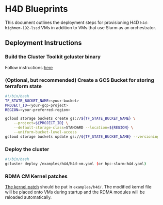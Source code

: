 # H4D Blueprints

This document outlines the deployment steps for provisioning H4D
`h4d-highmem-192-lssd` VMs in addition to VMs that use Slurm
as an orchestrator.

## Deployment Instructions

### Build the Cluster Toolkit gcluster binary

Follow instructions
[here](https://cloud.google.com/cluster-toolkit/docs/setup/configure-environment)

### (Optional, but recommended) Create a GCS Bucket for storing terraform state

```bash
#!/bin/bash
TF_STATE_BUCKET_NAME=<your-bucket>
PROJECT_ID=<your-gcp-project>
REGION=<your-preferred-region>

gcloud storage buckets create gs://${TF_STATE_BUCKET_NAME} \
    --project=${PROJECT_ID} \
    --default-storage-class=STANDARD --location=${REGION} \
    --uniform-bucket-level-access
gcloud storage buckets update gs://${TF_STATE_BUCKET_NAME} --versioning
```

### Deploy the cluster

```bash
#!/bin/bash
gcluster deploy /examples/h4d/h4d-vm.yaml (or hpc-slurm-h4d.yaml)
```

### RDMA CM Kernel patches
[The kernel patch](https://patchwork.kernel.org/project/linux-rdma/patch/20250220175612.2763122-1-jmoroni@google.com/) should be put in `examples/h4d/`. The modified kernel file will be placed onto VMs during startup and the RDMA modules will be reloaded automatically.
